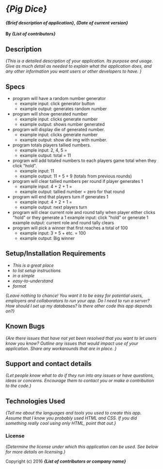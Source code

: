# _{Pig Dice}_

#### _{Brief description of application}, {Date of current version}_

#### By _**{List of contributors}**_

## Description

_{This is a detailed description of your application. Its purpose and usage.  Give as much detail as needed to explain what the application does, and any other information you want users or other developers to have. }_

## Specs
* program will have a random number generator
  * example input: click generator button
  * example output: generates random number
* program will show generated number
  * example input: clicks generate number
  * example output: shows number generated
* program will display die of generated number.
  * example input: clicks generate number
  * example output: show die img with number.
* program totals players tallied numbers.
  * example input: 2, 4, 5 =
  * example output: total = 11
* program will add totaled numbers to each players game total when they click "hold".
  * example input: 11
  * example output: 11 + 5 + 9 (totals from previous rounds)
* program will clear tallied numbers per round if player generates 1
  * example input: 4 + 2 + 1 =
  * example output: tallied number = zero for that round
* program will end that players turn if generates 1
  * example input: 4 + 2 + 1 =
  * example output: next players turn
* program will clear current role and round tally when player either clicks "hold" or they generate a 1
  example input: click "hold" or generate 1
  example output: current role and round tally clears
* program will pick a winner that first reaches a total of 100
  * example input: 3 + 5 + etc. = 100
  * example output: Big winner

## Setup/Installation Requirements

* _This is a great place_
* _to list setup instructions_
* _in a simple_
* _easy-to-understand_
* _format_

_{Leave nothing to chance! You want it to be easy for potential users, employers and collaborators to run your app. Do I need to run a server? How should I set up my databases? Is there other code this app depends on?}_

## Known Bugs

_{Are there issues that have not yet been resolved that you want to let users know you know?  Outline any issues that would impact use of your application.  Share any workarounds that are in place. }_

## Support and contact details

_{Let people know what to do if they run into any issues or have questions, ideas or concerns.  Encourage them to contact you or make a contribution to the code.}_

## Technologies Used

_{Tell me about the languages and tools you used to create this app. Assume that I know you probably used HTML and CSS. If you did something really cool using only HTML, point that out.}_

### License

*{Determine the license under which this application can be used.  See below for more details on licensing.}*

Copyright (c) 2016 **_{List of contributors or company name}_**
